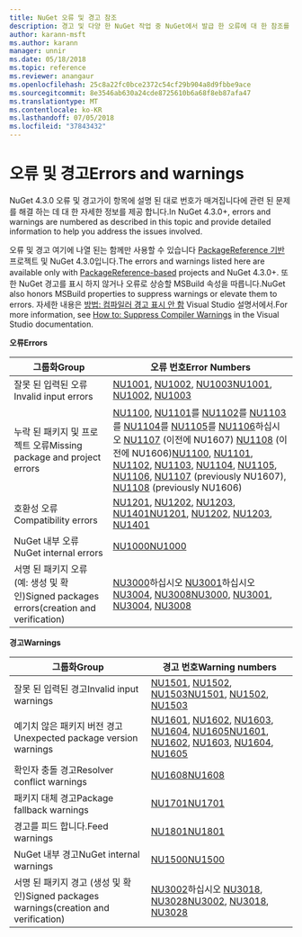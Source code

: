 ```yaml
---
title: NuGet 오류 및 경고 참조
description: 경고 및 다양 한 NuGet 작업 중 NuGet에서 발급 한 오류에 대 한 참조를 완료 합니다.
author: karann-msft
ms.author: karann
manager: unnir
ms.date: 05/18/2018
ms.topic: reference
ms.reviewer: anangaur
ms.openlocfilehash: 25c8a22fc0bce2372c54cf29b904a8d9fbbe9ace
ms.sourcegitcommit: 8e3546ab630a24cde8725610b6a68f8eb87afa47
ms.translationtype: MT
ms.contentlocale: ko-KR
ms.lasthandoff: 07/05/2018
ms.locfileid: "37843432"
---
```

# <a name="errors-and-warnings"></a><span data-ttu-id="114a6-103">오류 및 경고</span><span class="sxs-lookup"><span data-stu-id="114a6-103">Errors and warnings</span></span>

<span data-ttu-id="114a6-104">NuGet 4.3.0 오류 및 경고가이 항목에 설명 된 대로 번호가 매겨집니다에 관련 된 문제를 해결 하는 데 대 한 자세한 정보를 제공 합니다.</span><span class="sxs-lookup"><span data-stu-id="114a6-104">In NuGet 4.3.0+, errors and warnings are numbered as described in this topic and provide detailed information to help you address the issues involved.</span></span>

<span data-ttu-id="114a6-105">오류 및 경고 여기에 나열 된는 함께만 사용할 수 있습니다 [PackageReference 기반](../consume-packages/package-references-in-project-files.md) 프로젝트 및 NuGet 4.3.0입니다.</span><span class="sxs-lookup"><span data-stu-id="114a6-105">The errors and warnings listed here are available only with [PackageReference-based](../consume-packages/package-references-in-project-files.md) projects and NuGet 4.3.0+.</span></span> <span data-ttu-id="114a6-106">또한 NuGet 경고를 표시 하지 않거나 오류로 상승할 MSBuild 속성을 따릅니다.</span><span class="sxs-lookup"><span data-stu-id="114a6-106">NuGet also honors MSBuild properties to suppress warnings or elevate them to errors.</span></span> <span data-ttu-id="114a6-107">자세한 내용은 [방법: 컴파일러 경고 표시 안 함](/visualstudio/ide/how-to-suppress-compiler-warnings) Visual Studio 설명서에서.</span><span class="sxs-lookup"><span data-stu-id="114a6-107">For more information, see [How to: Suppress Compiler Warnings](/visualstudio/ide/how-to-suppress-compiler-warnings) in the Visual Studio documentation.</span></span>

<span data-ttu-id="114a6-108">**오류**</span><span class="sxs-lookup"><span data-stu-id="114a6-108">**Errors**</span></span>

| <span data-ttu-id="114a6-109">그룹화</span><span class="sxs-lookup"><span data-stu-id="114a6-109">Group</span></span> | <span data-ttu-id="114a6-110">오류 번호</span><span class="sxs-lookup"><span data-stu-id="114a6-110">Error Numbers</span></span> |
| --- | --- |
| <span data-ttu-id="114a6-111">잘못 된 입력된 오류</span><span class="sxs-lookup"><span data-stu-id="114a6-111">Invalid input errors</span></span> | <span data-ttu-id="114a6-112">[NU1001](./errors-and-warnings/NU1001.md), [NU1002](./errors-and-warnings/NU1002.md), [NU1003](./errors-and-warnings/NU1003.md)</span><span class="sxs-lookup"><span data-stu-id="114a6-112">[NU1001](./errors-and-warnings/NU1001.md), [NU1002](./errors-and-warnings/NU1002.md), [NU1003](./errors-and-warnings/NU1003.md)</span></span> |
| <span data-ttu-id="114a6-113">누락 된 패키지 및 프로젝트 오류</span><span class="sxs-lookup"><span data-stu-id="114a6-113">Missing package and project errors</span></span> | <span data-ttu-id="114a6-114">[NU1100](./errors-and-warnings/NU1100.md), [NU1101](./errors-and-warnings/NU1101.md)를 [NU1102](./errors-and-warnings/NU1102.md)를 [NU1103](./errors-and-warnings/NU1103.md)를 [NU1104](./errors-and-warnings/NU1104.md)를 [NU1105](./errors-and-warnings/NU1105.md)를 [NU1106](./errors-and-warnings/NU1106.md)하십시오 [NU1107](./errors-and-warnings/NU1107.md) (이전에 NU1607) [NU1108](./errors-and-warnings/NU1108.md) (이전에 NU1606)</span><span class="sxs-lookup"><span data-stu-id="114a6-114">[NU1100](./errors-and-warnings/NU1100.md), [NU1101](./errors-and-warnings/NU1101.md), [NU1102](./errors-and-warnings/NU1102.md), [NU1103](./errors-and-warnings/NU1103.md), [NU1104](./errors-and-warnings/NU1104.md), [NU1105](./errors-and-warnings/NU1105.md), [NU1106](./errors-and-warnings/NU1106.md), [NU1107](./errors-and-warnings/NU1107.md) (previously NU1607), [NU1108](./errors-and-warnings/NU1108.md) (previously NU1606)</span></span> |
| <span data-ttu-id="114a6-115">호환성 오류</span><span class="sxs-lookup"><span data-stu-id="114a6-115">Compatibility errors</span></span> | <span data-ttu-id="114a6-116">[NU1201](./errors-and-warnings/NU1201.md), [NU1202](./errors-and-warnings/NU1202.md), [NU1203](./errors-and-warnings/NU1203.md), [NU1401](./errors-and-warnings/NU1401.md)</span><span class="sxs-lookup"><span data-stu-id="114a6-116">[NU1201](./errors-and-warnings/NU1201.md), [NU1202](./errors-and-warnings/NU1202.md), [NU1203](./errors-and-warnings/NU1203.md), [NU1401](./errors-and-warnings/NU1401.md)</span></span> |
| <span data-ttu-id="114a6-117">NuGet 내부 오류</span><span class="sxs-lookup"><span data-stu-id="114a6-117">NuGet internal errors</span></span> | [<span data-ttu-id="114a6-118">NU1000</span><span class="sxs-lookup"><span data-stu-id="114a6-118">NU1000</span></span>](./errors-and-warnings/NU1000.md) |
| <span data-ttu-id="114a6-119">서명 된 패키지 오류 (예: 생성 및 확인)</span><span class="sxs-lookup"><span data-stu-id="114a6-119">Signed packages errors(creation and verification)</span></span> | <span data-ttu-id="114a6-120">[NU3000](./errors-and-warnings/NU3000.md)하십시오 [NU3001](./errors-and-warnings/NU3001.md)하십시오 [NU3004](./errors-and-warnings/NU3004.md), [NU3008](./errors-and-warnings/NU3008.md)</span><span class="sxs-lookup"><span data-stu-id="114a6-120">[NU3000](./errors-and-warnings/NU3000.md), [NU3001](./errors-and-warnings/NU3001.md), [NU3004](./errors-and-warnings/NU3004.md), [NU3008](./errors-and-warnings/NU3008.md)</span></span> |

<span data-ttu-id="114a6-121">**경고**</span><span class="sxs-lookup"><span data-stu-id="114a6-121">**Warnings**</span></span>

| <span data-ttu-id="114a6-122">그룹화</span><span class="sxs-lookup"><span data-stu-id="114a6-122">Group</span></span> | <span data-ttu-id="114a6-123">경고 번호</span><span class="sxs-lookup"><span data-stu-id="114a6-123">Warning numbers</span></span> |
| --- | --- |
| <span data-ttu-id="114a6-124">잘못 된 입력된 경고</span><span class="sxs-lookup"><span data-stu-id="114a6-124">Invalid input warnings</span></span> | <span data-ttu-id="114a6-125">[NU1501](./errors-and-warnings/NU1501.md), [NU1502](./errors-and-warnings/NU1502.md), [NU1503](./errors-and-warnings/NU1503.md)</span><span class="sxs-lookup"><span data-stu-id="114a6-125">[NU1501](./errors-and-warnings/NU1501.md), [NU1502](./errors-and-warnings/NU1502.md), [NU1503](./errors-and-warnings/NU1503.md)</span></span> |
| <span data-ttu-id="114a6-126">예기치 않은 패키지 버전 경고</span><span class="sxs-lookup"><span data-stu-id="114a6-126">Unexpected package version warnings</span></span> | <span data-ttu-id="114a6-127">[NU1601](./errors-and-warnings/NU1601.md), [NU1602](./errors-and-warnings/NU1602.md), [NU1603](./errors-and-warnings/NU1603.md), [NU1604](./errors-and-warnings/NU1604.md), [NU1605](./errors-and-warnings/NU1605.md)</span><span class="sxs-lookup"><span data-stu-id="114a6-127">[NU1601](./errors-and-warnings/NU1601.md), [NU1602](./errors-and-warnings/NU1602.md), [NU1603](./errors-and-warnings/NU1603.md), [NU1604](./errors-and-warnings/NU1604.md), [NU1605](./errors-and-warnings/NU1605.md)</span></span> |
| <span data-ttu-id="114a6-128">확인자 충돌 경고</span><span class="sxs-lookup"><span data-stu-id="114a6-128">Resolver conflict warnings</span></span> | [<span data-ttu-id="114a6-129">NU1608</span><span class="sxs-lookup"><span data-stu-id="114a6-129">NU1608</span></span>](./errors-and-warnings/NU1608.md) |
| <span data-ttu-id="114a6-130">패키지 대체 경고</span><span class="sxs-lookup"><span data-stu-id="114a6-130">Package fallback warnings</span></span> | [<span data-ttu-id="114a6-131">NU1701</span><span class="sxs-lookup"><span data-stu-id="114a6-131">NU1701</span></span>](./errors-and-warnings/NU1701.md) |
| <span data-ttu-id="114a6-132">경고를 피드 합니다.</span><span class="sxs-lookup"><span data-stu-id="114a6-132">Feed warnings</span></span> | [<span data-ttu-id="114a6-133">NU1801</span><span class="sxs-lookup"><span data-stu-id="114a6-133">NU1801</span></span>](./errors-and-warnings/NU1801.md) |
| <span data-ttu-id="114a6-134">NuGet 내부 경고</span><span class="sxs-lookup"><span data-stu-id="114a6-134">NuGet internal warnings</span></span> | [<span data-ttu-id="114a6-135">NU1500</span><span class="sxs-lookup"><span data-stu-id="114a6-135">NU1500</span></span>](./errors-and-warnings/NU1500.md) |
| <span data-ttu-id="114a6-136">서명 된 패키지 경고 (생성 및 확인)</span><span class="sxs-lookup"><span data-stu-id="114a6-136">Signed packages warnings(creation and verification)</span></span> | <span data-ttu-id="114a6-137">[NU3002](./errors-and-warnings/NU3002.md)하십시오 [NU3018](./errors-and-warnings/NU3018.md), [NU3028](./errors-and-warnings/NU3028.md)</span><span class="sxs-lookup"><span data-stu-id="114a6-137">[NU3002](./errors-and-warnings/NU3002.md), [NU3018](./errors-and-warnings/NU3018.md), [NU3028](./errors-and-warnings/NU3028.md)</span></span> |
